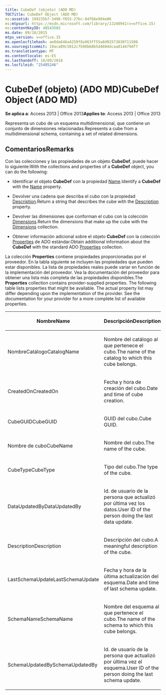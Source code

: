 ```yaml
---
title: CubeDef (objeto) (ADO MD)
TOCTitle: CubeDef Object (ADO MD)
ms:assetid: 199235b7-3d98-f655-27bc-94f66e994e06
ms:mtpsurl: https://msdn.microsoft.com/library/JJ248941(v=office.15)
ms:contentKeyID: 48543502
ms.date: 09/18/2015
mtps_version: v=office.15
ms.openlocfilehash: ae0da646a4259f8a963ff55a8d92573830711508
ms.sourcegitcommit: 19aca09c5812cfb98b68b5d4604dcaa814479df7
ms.translationtype: MT
ms.contentlocale: es-ES
ms.lasthandoff: 10/09/2018
ms.locfileid: "25485246"
---
```

# <a name="cubedef-object-ado-md"></a><span data-ttu-id="5165b-102">CubeDef (objeto) (ADO MD)</span><span class="sxs-lookup"><span data-stu-id="5165b-102">CubeDef Object (ADO MD)</span></span>


<span data-ttu-id="5165b-103">**Se aplica a**: Access 2013 | Office 2013</span><span class="sxs-lookup"><span data-stu-id="5165b-103">**Applies to**: Access 2013 | Office 2013</span></span>

<span data-ttu-id="5165b-104">Representa un cubo de un esquema multidimensional, que contiene un conjunto de dimensiones relacionadas.</span><span class="sxs-lookup"><span data-stu-id="5165b-104">Represents a cube from a multidimensional schema, containing a set of related dimensions.</span></span>

## <a name="remarks"></a><span data-ttu-id="5165b-105">Comentarios</span><span class="sxs-lookup"><span data-stu-id="5165b-105">Remarks</span></span>

<span data-ttu-id="5165b-106">Con las colecciones y las propiedades de un objeto **CubeDef**, puede hacer lo siguiente:</span><span class="sxs-lookup"><span data-stu-id="5165b-106">With the collections and properties of a **CubeDef** object, you can do the following:</span></span>

  - <span data-ttu-id="5165b-107">Identificar el objeto **CubeDef** con la propiedad [Name](name-property-ado-md.md).</span><span class="sxs-lookup"><span data-stu-id="5165b-107">Identify a **CubeDef** with the [Name](name-property-ado-md.md) property.</span></span>

  - <span data-ttu-id="5165b-108">Devolver una cadena que describa el cubo con la propiedad [Description](description-property-ado-md.md).</span><span class="sxs-lookup"><span data-stu-id="5165b-108">Return a string that describes the cube with the [Description](description-property-ado-md.md) property.</span></span>

  - <span data-ttu-id="5165b-109">Devolver las dimensiones que conforman el cubo con la colección [Dimensions](dimensions-collection-ado-md.md).</span><span class="sxs-lookup"><span data-stu-id="5165b-109">Return the dimensions that make up the cube with the [Dimensions](dimensions-collection-ado-md.md) collection.</span></span>

  - <span data-ttu-id="5165b-110">Obtener información adicional sobre el objeto **CubeDef** con la colección [Properties](properties-collection-ado.md) de ADO estándar.</span><span class="sxs-lookup"><span data-stu-id="5165b-110">Obtain additional information about the **CubeDef** with the standard ADO [Properties](properties-collection-ado.md) collection.</span></span>

<span data-ttu-id="5165b-p101">La colección **Properties** contiene propiedades proporcionadas por el proveedor. En la tabla siguiente se incluyen las propiedades que pueden estar disponibles. La lista de propiedades reales puede variar en función de la implementación del proveedor. Vea la documentación del proveedor para obtener una lista más completa de las propiedades disponibles.</span><span class="sxs-lookup"><span data-stu-id="5165b-p101">The **Properties** collection contains provider-supplied properties. The following table lists properties that might be available. The actual property list may differ depending upon the implementation of the provider. See the documentation for your provider for a more complete list of available properties.</span></span>

<table>
<colgroup>
<col style="width: 50%" />
<col style="width: 50%" />
</colgroup>
<thead>
<tr class="header">
<th><p><span data-ttu-id="5165b-115">Nombre</span><span class="sxs-lookup"><span data-stu-id="5165b-115">Name</span></span></p></th>
<th><p><span data-ttu-id="5165b-116">Descripción</span><span class="sxs-lookup"><span data-stu-id="5165b-116">Description</span></span></p></th>
</tr>
</thead>
<tbody>
<tr class="odd">
<td><p><span data-ttu-id="5165b-117">NombreCatálogo</span><span class="sxs-lookup"><span data-stu-id="5165b-117">CatalogName</span></span></p></td>
<td><p><span data-ttu-id="5165b-118">Nombre del catálogo al que pertenece el cubo.</span><span class="sxs-lookup"><span data-stu-id="5165b-118">The name of the catalog to which this cube belongs.</span></span></p></td>
</tr>
<tr class="even">
<td><p><span data-ttu-id="5165b-119">CreatedOn</span><span class="sxs-lookup"><span data-stu-id="5165b-119">CreatedOn</span></span></p></td>
<td><p><span data-ttu-id="5165b-120">Fecha y hora de creación del cubo.</span><span class="sxs-lookup"><span data-stu-id="5165b-120">Date and time of cube creation.</span></span></p></td>
</tr>
<tr class="odd">
<td><p><span data-ttu-id="5165b-121">CubeGUID</span><span class="sxs-lookup"><span data-stu-id="5165b-121">CubeGUID</span></span></p></td>
<td><p><span data-ttu-id="5165b-122">GUID del cubo.</span><span class="sxs-lookup"><span data-stu-id="5165b-122">Cube GUID.</span></span></p></td>
</tr>
<tr class="even">
<td><p><span data-ttu-id="5165b-123">Nombre de cubo</span><span class="sxs-lookup"><span data-stu-id="5165b-123">CubeName</span></span></p></td>
<td><p><span data-ttu-id="5165b-124">Nombre del cubo.</span><span class="sxs-lookup"><span data-stu-id="5165b-124">The name of the cube.</span></span></p></td>
</tr>
<tr class="odd">
<td><p><span data-ttu-id="5165b-125">CubeType</span><span class="sxs-lookup"><span data-stu-id="5165b-125">CubeType</span></span></p></td>
<td><p><span data-ttu-id="5165b-126">Tipo del cubo.</span><span class="sxs-lookup"><span data-stu-id="5165b-126">The type of the cube.</span></span></p></td>
</tr>
<tr class="even">
<td><p><span data-ttu-id="5165b-127">DataUpdatedBy</span><span class="sxs-lookup"><span data-stu-id="5165b-127">DataUpdatedBy</span></span></p></td>
<td><p><span data-ttu-id="5165b-128">Id. de usuario de la persona que actualizó por última vez los datos.</span><span class="sxs-lookup"><span data-stu-id="5165b-128">User ID of the person doing the last data update.</span></span></p></td>
</tr>
<tr class="odd">
<td><p><span data-ttu-id="5165b-129">Description</span><span class="sxs-lookup"><span data-stu-id="5165b-129">Description</span></span></p></td>
<td><p><span data-ttu-id="5165b-130">Descripción del cubo.</span><span class="sxs-lookup"><span data-stu-id="5165b-130">A meaningful description of the cube.</span></span></p></td>
</tr>
<tr class="even">
<td><p><span data-ttu-id="5165b-131">LastSchemaUpdate</span><span class="sxs-lookup"><span data-stu-id="5165b-131">LastSchemaUpdate</span></span></p></td>
<td><p><span data-ttu-id="5165b-132">Fecha y hora de la última actualización del esquema.</span><span class="sxs-lookup"><span data-stu-id="5165b-132">Date and time of last schema update.</span></span></p></td>
</tr>
<tr class="odd">
<td><p><span data-ttu-id="5165b-133">SchemaName</span><span class="sxs-lookup"><span data-stu-id="5165b-133">SchemaName</span></span></p></td>
<td><p><span data-ttu-id="5165b-134">Nombre del esquema al que pertenece el cubo.</span><span class="sxs-lookup"><span data-stu-id="5165b-134">The name of the schema to which this cube belongs.</span></span></p></td>
</tr>
<tr class="even">
<td><p><span data-ttu-id="5165b-135">SchemaUpdatedBy</span><span class="sxs-lookup"><span data-stu-id="5165b-135">SchemaUpdatedBy</span></span></p></td>
<td><p><span data-ttu-id="5165b-136">Id. de usuario de la persona que actualizó por última vez el esquema.</span><span class="sxs-lookup"><span data-stu-id="5165b-136">User ID of the person doing the last schema update.</span></span></p></td>
</tr>
</tbody>
</table>

